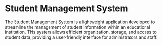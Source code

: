 # Student Management System

The Student Management System is a lightweight application developed to streamline the management of student information within an educational institution. This system allows efficient organization, storage, and access to student data, providing a user-friendly interface for administrators and staff.

